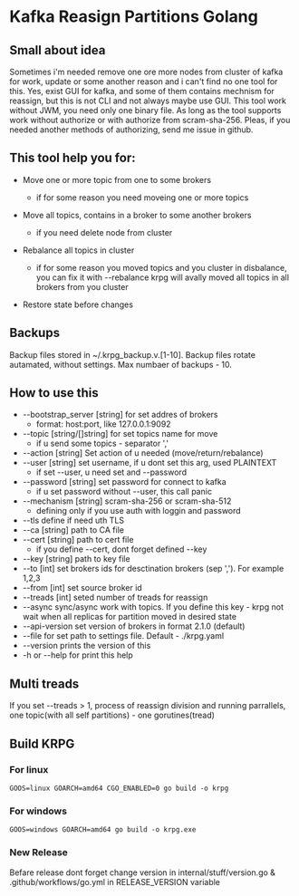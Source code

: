 # Kafka Reasign Partitions Golang

## Small about idea

Sometimes i'm needed remove one ore more nodes from cluster of kafka for work, update or some another reason and i can't find no one tool for this. Yes, exist GUI for kafka, and some of them contains mechnism for reassign, but this is not CLI and not always maybe use GUI. This tool work without JWM, you need only one binary file. As long as the tool supports work without authorize or with authorize from scram-sha-256. Pleas, if you needed another methods of authorizing, send me issue in github.

## This tool help you for:

+ Move one or more topic from one to some brokers
    - if for some reason you need moveing one or more topics

+ Move all topics, contains in a broker to some another brokers
    - if you need delete node from cluster

+ Rebalance all topics in cluster
    - if for some reason you moved topics and you cluster in disbalance, you can fix it with --rebalance
    krpg will avally moved all topics in all brokers from you cluster

+ Restore state before changes

## Backups
Backup files stored in ~/.krpg_backup.v.[1-10].
Backup files rotate autamated, without settings.
Max numbaer of backups - 10.

## How to use this
+ --bootstrap_server [string] for set addres of brokers
    - format: host:port, like 127.0.0.1:9092
+ --topic [string/[]string] for set topics name for move
    - if u send some topics - separator ','
+ --action [string] Set action of u needed (move/return/rebalance)
+ --user [string] set username, if u dont set this arg, used PLAINTEXT
	- if set --user, u need set and --password
+ --password [string] set password for connect to kafka
	- if u set password without --user, this call panic
+ --mechanism [string] scram-sha-256 or scram-sha-512
	- defining only if you use auth with loggin and password
+ --tls define if need uth TLS
+ --ca [string] path to CA file
+ --cert [string] path to cert file
    - if you define --cert, dont forget defined --key
+ --key [string] path to key file
+ --to [int] set brokers ids for desctination brokers (sep ','). For example 1,2,3
+ --from [int] set source broker id
+ --treads [int] seted number of treads for reassign
+ --async sync/async work with topics. If you define this key - krpg not wait when all replicas for partition moved in desired state
+ --api-version set version of brokers in format 2.1.0 (default)
+ --file for set path to settings file. Default - ./krpg.yaml
+ --version prints the version of this
+ -h or --help for print this help


## Multi treads

If you set --treads > 1, process of reassign division and running parrallels, one topic(with all self partitions) - one gorutines(tread)

## Build KRPG

### For linux
    GOOS=linux GOARCH=amd64 CGO_ENABLED=0 go build -o krpg

### For windows
    GOOS=windows GOARCH=amd64 go build -o krpg.exe


### New Release

Befare release dont forget change version in internal/stuff/version.go & .github/workflows/go.yml in RELEASE_VERSION variable